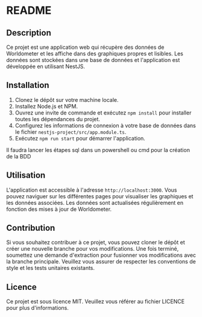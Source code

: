 # README

## Description

Ce projet est une application web qui récupère des données de Worldometer et les affiche dans des graphiques propres et lisibles. Les données sont stockées dans une base de données et l'application est développée en utilisant NestJS.

## Installation

1. Clonez le dépôt sur votre machine locale.
2. Installez Node.js et NPM.
3. Ouvrez une invite de commande et exécutez `npm install` pour installer toutes les dépendances du projet.
4. Configurez les informations de connexion à votre base de données dans le fichier `nestjs-project/src/app.module.ts`.
5. Exécutez `npm run start` pour démarrer l'application.

Il faudra lancer les étapes sql dans un powershell ou cmd pour la création de la BDD

## Utilisation

L'application est accessible à l'adresse `http://localhost:3000`. Vous pouvez naviguer sur les différentes pages pour visualiser les graphiques et les données associées. Les données sont actualisées régulièrement en fonction des mises à jour de Worldometer.

## Contribution

Si vous souhaitez contribuer à ce projet, vous pouvez cloner le dépôt et créer une nouvelle branche pour vos modifications. Une fois terminé, soumettez une demande d'extraction pour fusionner vos modifications avec la branche principale. Veuillez vous assurer de respecter les conventions de style et les tests unitaires existants.

## Licence

Ce projet est sous licence MIT. Veuillez vous référer au fichier LICENCE pour plus d'informations.
